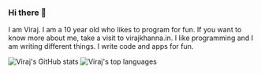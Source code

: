 ### Hi there 👋

I am Viraj. I am a 10 year old who likes to program for fun. If you want to know more about me, take a visit to virajkhanna.in. I like programming and I am writing different things. I write code and apps for fun. 

![Viraj's GitHub stats](https://github-readme-stats.vercel.app/api?username=virajkhanna)
![Viraj's top languages](https://github-readme-stats.vercel.app/api/top-langs/?username=virajkhanna)
